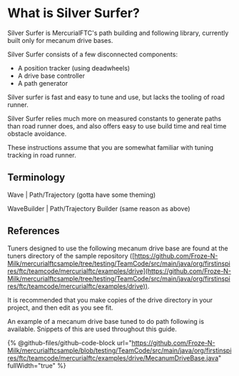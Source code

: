 # What is Silver Surfer?

Silver Surfer is MercurialFTC's path building and following library, currently built only for mecanum drive bases.

Silver Surfer consists of a few disconnected components:

* A position tracker (using deadwheels)
* A drive base controller
* A path generator

Silver surfer is fast and easy to tune and use, but lacks the tooling of road runner.

Silver Surfer relies much more on measured constants to generate paths than road runner does, and also offers easy to use build time and real time obstacle avoidance.

These instructions assume that you are somewhat familiar with tuning tracking in road runner.

## Terminology

Wave | Path/Trajectory (gotta have some theming)

WaveBuilder | Path/Trajectory Builder (same reason as above)

## References

Tuners designed to use the following mecanum drive base are found at the tuners directory of the sample repository ([https://github.com/Froze-N-Milk/mercurialftcsample/tree/testing/TeamCode/src/main/java/org/firstinspires/ftc/teamcode/mercurialftc/examples/drive](https://github.com/Froze-N-Milk/mercurialftcsample/tree/testing/TeamCode/src/main/java/org/firstinspires/ftc/teamcode/mercurialftc/examples/drive)).

It is recommended that you make copies of the drive directory in your project, and then edit as you see fit.

An example of a mecanum drive base tuned to do path following is available. Snippets of this are used throughout this guide.

{% @github-files/github-code-block url="https://github.com/Froze-N-Milk/mercurialftcsample/blob/testing/TeamCode/src/main/java/org/firstinspires/ftc/teamcode/mercurialftc/examples/drive/MecanumDriveBase.java" fullWidth="true" %}
